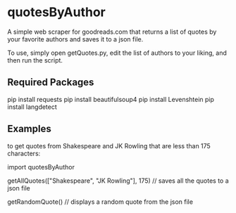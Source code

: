 # quotesByAuthor
A simple web scraper for goodreads.com that returns a list of quotes by your favorite authors and saves it to a json file.

To use, simply open getQuotes.py, edit the list of authors to your liking, and then run the script.

## Required Packages
pip install requests
pip install beautifulsoup4
pip install Levenshtein
pip install langdetect

## Examples
to get quotes from Shakespeare and JK Rowling that are less than 175 characters:

import quotesByAuthor

getAllQuotes(["Shakespeare", "JK Rowling"], 175) // saves all the quotes to a json file

getRandomQuote() // displays a random quote from the json file
